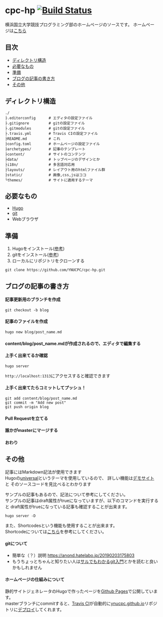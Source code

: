 # cpc-hp [![Build Status](https://travis-ci.org/YNUCPC/cpc-hp.svg?branch=master)](https://travis-ci.org/YNUCPC/cpc-hp)


横浜国立大学競技プログラミング部のホームページのソースです。
ホームページは[こちら](https://ynucpc.github.io/)

## 目次

- [ディレクトリ構造](#ディレクトリ構造)
- [必要なもの](#必要なもの)
- [準備](#準備)
- [ブログの記事の書き方](#ブログの記事の書き方)
- [その他](#その他)

## ディレクトリ構造

```
./
├.editorconfig      # エディタの設定ファイル
├.gitignore         # gitの設定ファイル
├.gitmodules        # gitの設定ファイル
├.travis.yml        # Travis CIの設定ファイル
├README.md          # これ
├config.toml        # ホームページの設定ファイル
├archetypes/        # 記事のテンプレート
├content/           # サイトのコンテンツ
├data/              # トップページのデザインとか
├i18n/              # 多言語対応用
├layouts/           # レイアウト用のhtmlファイル群
├static/            # 画像,css,jsはココ
└themes/            # サイトに適用するテーマ
```

## 必要なもの

- [Hugo](https://gohugo.io/)
- [git](https://git-scm.com/)
- Webブラウザ

## 準備

1. Hugoをインストール([参考](https://gohugo.io/getting-started/installing/))
1. gitをインストール([参考](https://git-scm.com/book/ja/v2/%E4%BD%BF%E3%81%84%E5%A7%8B%E3%82%81%E3%82%8B-Git%E3%81%AE%E3%82%A4%E3%83%B3%E3%82%B9%E3%83%88%E3%83%BC%E3%83%AB))
1. ローカルにリポジトリをクローンする
```
git clone https://github.com/YNUCPC/cpc-hp.git
```

## ブログの記事の書き方
#### 記事更新用のブランチを作成  
```
git checkout -b blog
```
#### 記事のファイルを作成
```
hugo new blog/post_name.md
```
#### content/blog/post_name.mdが作成されるので、エディタで編集する
#### 上手く出来てるか確認
```
hugo server
```
`http://localhost:1313`にアクセスすると確認できます
#### 上手く出来てたらコミットしてプッシュ！
```
git add content/blog/post_name.md
git commit -m "Add new post"
git push origin blog
```
#### Pull Requestを立てる
#### 誰かがmasterにマージする
#### おわり

## その他

記事にはMarkdown記法が使用できます  
Hugoの[universal](https://github.com/devcows/hugo-universal-theme)というテーマを使用しているので、
詳しい機能は[デモサイト](http://themes.gohugo.io/theme/hugo-universal-theme/)と
そのソースコードを見比べるとわかります

サンプルの記事もあるので、記法について参考にしてください。  
サンプルの記事はdraft属性がtrueになっていますが、以下のコマンドを実行すると
draft属性がtrueになっている記事も確認することが出来ます。
```
hugo server -D
```

また、Shortcodesという機能も使用することが出来ます。  
Shortcodeについては[こちら](https://gohugo.io/content-management/shortcodes/)を参考にしてください。

#### gitについて

- 簡単な（？）説明 https://anond.hatelabo.jp/20190203175803
- もうちょっとちゃんと知りたい人は[サルでもわかるgit入門](https://backlog.com/ja/git-tutorial/)とかを読むと良いかもしれません

#### ホームページの仕組みについて

静的サイトジェネレータのHugoで作ったページを[Github Pages](https://pages.github.com/)で公開しています。  
masterブランチにcommitすると、[Travis CI](https://travis-ci.org/)が自動的に[ynucpc.github.io](https://github.com/YNUCPC/ynucpc.github.io)リポジトリに[デプロイ](https://www.weblio.jp/content/%E3%83%87%E3%83%97%E3%83%AD%E3%82%A4)してくれます。
